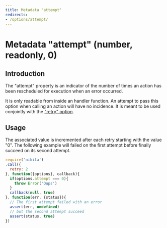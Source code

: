 ```yaml
---
title: Metadata "attempt"
redirects:
- /options/attempt/
---
```


# Metadata "attempt" (number, readonly, 0)

## Introduction

The "attempt" property is an indicator of the number of times an action has been rescheduled for execution when an error occurred.

It is only readable from inside an handler function. An attempt to pass this option when calling an action will have no incidence. It is meant to be used conjointly with the ["retry" option](/metadata/retry/).

## Usage

The associated value is incremented after each retry starting with the value "0". The following example will failed on the first attempt before finally succeed on its second attempt.

```js
require('nikita')
.call({
  retry: 2
}, function({options}, callback){
  if(options.attempt === 0){
    throw Error('Oups')
  }
  callback(null, true)
}, function(err, {status}){
  // The first attempt failed with an error
  assert(err, undefined)
  // but the second attempt succeed
  assert(status, true)
})
```
